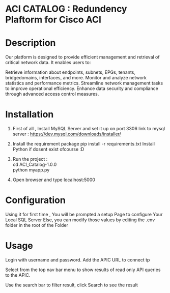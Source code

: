 # ACI CATALOG : Redundency Plaftorm for Cisco ACI 

# Description

Our platform is designed to provide efficient management and retrieval of critical network data. It enables users to:

Retrieve information about endpoints, subnets, EPGs, tenants, bridgedomains, interfaces, and more.
Monitor and analyze network statistics and performance metrics.
Streamline network management tasks to improve operational efficiency.
Enhance data security and compliance through advanced access control measures.

# Installation

1) First of all , Install MySQL Server and set it up on port 3306
    link to mysql server : https://dev.mysql.com/downloads/installer/
                                                                               
2) Install the requirement package pip install -r requirements.txt 
    Install Python if dosent exist ofcourse :D
3) Run the project :                                                                              
    cd ACI_Catalog-1.0.0                                                                            
    python myapp.py                                                                                   
4) Open browser and type localhost:5000                                                                            

# Configuration
Using it for first time , You will be prompted a setup Page to configure Your Local SQL Server 
Else, you can modify those values by editing the .env folder in the root of the Folder

# Usage
Login with username and password. Add the APIC URL to connect tp 

Select from the top nav bar menu to show results of read only API queries to the APIC.                                                                                  

Use the search bar to filter result, click Search to see the result                                                         
